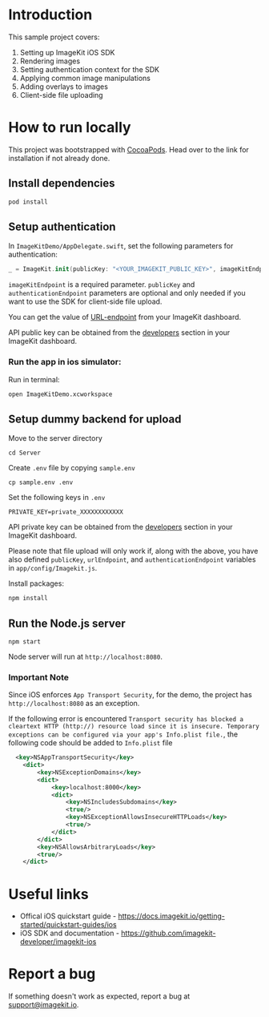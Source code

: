 # Introduction 

This sample project covers:

1. Setting up ImageKit iOS SDK
2. Rendering images
3. Setting authentication context for the SDK
4. Applying common image manipulations
5. Adding overlays to images
6. Client-side file uploading

# How to run locally

This project was bootstrapped with [CocoaPods](https://guides.cocoapods.org/using/getting-started.html). Head over to the link for installation if not already done.

## Install dependencies

```bash
pod install
```

## Setup authentication

In `ImageKitDemo/AppDelegate.swift`, set the following parameters for authentication:

```swift
_ = ImageKit.init(publicKey: "<YOUR_IMAGEKIT_PUBLIC_KEY>", imageKitEndpoint: "<YOUR_IMAGEKIT_URL_ENDPOINT>", authenticationEndpoint: "http://localhost:8080/auth")
```

`imageKitEndpoint` is a required parameter.  `publicKey` and `authenticationEndpoint` parameters are optional and only needed if you want to use the SDK for client-side file upload. 

You can get the value of [URL-endpoint](https://imagekit.io/dashboard#url-endpoints) from your ImageKit dashboard.

API public key can be obtained from the [developers](https://imagekit.io/dashboard#developers) section in your ImageKit dashboard.


### Run the app in ios simulator:

Run in terminal:
```bash
open ImageKitDemo.xcworkspace
```

## Setup dummy backend for upload

Move to the server directory
```shell
cd Server
```

Create `.env` file by copying `sample.env`

```shell
cp sample.env .env
```

Set the following keys in `.env`

```shell
PRIVATE_KEY=private_XXXXXXXXXXXX
```

API private key can be obtained from the [developers](https://imagekit.io/dashboard#developers) section in your ImageKit dashboard.

Please note that file upload will only work if, along with the above, you have also defined `publicKey`, `urlEndpoint`, and `authenticationEndpoint` variables in `app/config/Imagekit.js`.

Install packages:

```bash
npm install
```

## Run the Node.js server

```
npm start
```

Node server will run at `http://localhost:8080`.


### Important Note
Since iOS enforces `App Transport Security`, for the demo, the project has `http://localhost:8080` as an exception.

If the following error is encountered `Transport security has blocked a cleartext HTTP (http://) resource load since it is insecure. Temporary exceptions can be configured via your app's Info.plist file.`, the following code should be added to `Info.plist` file
```xml
  <key>NSAppTransportSecurity</key>
	<dict>
		<key>NSExceptionDomains</key>
		<dict>
			<key>localhost:8000</key>
			<dict>
				<key>NSIncludesSubdomains</key>
				<true/>
				<key>NSExceptionAllowsInsecureHTTPLoads</key>
				<true/>
			</dict>
		</dict>
		<key>NSAllowsArbitraryLoads</key>
		<true/>
	</dict>
```

# Useful links
* Offical iOS quickstart guide - https://docs.imagekit.io/getting-started/quickstart-guides/ios
* iOS SDK and documentation - https://github.com/imagekit-developer/imagekit-ios

# Report a bug
If something doesn't work as expected, report a bug at support@imagekit.io.

